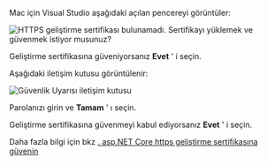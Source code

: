Mac için Visual Studio aşağıdaki açılan pencereyi görüntüler:

![HTTPS geliştirme sertifikası bulunamadı. Sertifikayı yüklemek ve güvenmek istiyor musunuz?](~/getting-started/_static/trustCertMac.png)

Geliştirme sertifikasına güveniyorsanız **Evet** ' i seçin.

Aşağıdaki iletişim kutusu görüntülenir:

![Güvenlik Uyarısı iletişim kutusu](~/getting-started/_static/certMac.png)

Parolanızı girin ve **Tamam** ' ı seçin.

Geliştirme sertifikasına güvenmeyi kabul ediyorsanız **Evet** ' i seçin.

Daha fazla bilgi için bkz [. asp.NET Core https geliştirme sertifikasına güvenin](xref:security/enforcing-ssl#trust-the-aspnet-core-https-development-certificate-on-windows-and-macos)